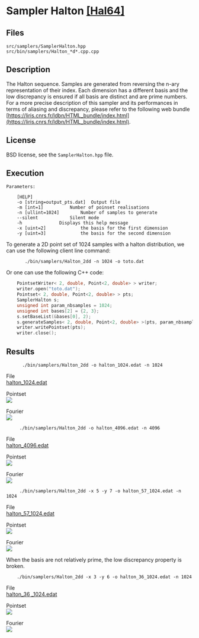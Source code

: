 # Sampler Halton [[Hal64]](https://dl.acm.org/citation.cfm?id=365104)

## Files

```
src/samplers/SamplerHalton.hpp  
src/bin/samplers/Halton_*d*.cpp.cpp
```

## Description


The Halton sequence. Samples are generated from reversing the n-ary representation of their index. Each dimension has a different basis and the low discrepancy is ensured if all basis are distinct and are prime numbers.  
For a more precise description of this sampler and its performances in terms of aliasing and discrepancy, please refer to the following web bundle [https://liris.cnrs.fr/ldbn/HTML_bundle/index.html](https://liris.cnrs.fr/ldbn/HTML_bundle/index.html).


## License


BSD license, see the `SamplerHalton.hpp` file.

## Execution

```
Parameters:  

	[HELP]
	-o [string=output_pts.dat]	Output file
	-m [int=1]			Number of poinset realisations
	-n [ullint=1024]		Number of samples to generate
	--silent 			Silent mode
	-h 				Displays this help message
	-x [uint=2] 			the basis for the first dimension
	-y [uint=3] 			the basis for the second dimension
```			

To generate a 2D point set of 1024 samples with a halton distribution, we can use the following client line command:

           ./bin/samplers/Halton_2dd -n 1024 -o toto.dat 

Or one can use the following C++ code:

```c++    
    PointsetWriter< 2, double, Point<2, double> > writer;
    writer.open("toto.dat");
    Pointset< 2, double, Point<2, double> > pts;
    SamplerHalton s;
    unsigned int param_nbsamples = 1024;
    unsigned int bases[2] = {2, 3};
    s.setBaseList(&bases[0], 2);
    s.generateSamples< 2, double, Point<2, double> >(pts, param_nbsamples);
    writer.writePointset(pts);
    writer.close();
```			

## Results


          ./bin/samplers/Halton_2dd -o halton_1024.edat -n 1024 


File  
[halton_1024.edat](../data/halton/halton_1024.edat)

Pointset  
[![](../data/halton/halton_1024.png)](../data/halton/halton_1024.png)

Fourier  
[![](../data/halton/halton_1024_fourier.png)](../data/halton/halton_1024_fourier.png)

         ./bin/samplers/Halton_2dd -o halton_4096.edat -n 4096 

File  
[halton_4096.edat](../data/halton/halton_4096.edat)

Pointset  
[![](../data/halton/halton_4096.png)](../data/halton/halton_4096.png)

Fourier  
[![](../data/halton/halton_4096_fourier.png)](../data/halton/halton_4096_fourier.png)

         ./bin/samplers/Halton_2dd -x 5 -y 7 -o halton_57_1024.edat -n 1024 

File  
[halton_57_1024.edat](../data/halton_57/halton_57_1024.edat)

Pointset  
[![](../data/halton_57/halton_57_1024.png)](../data/halton_57/halton_57_1024.png)

Fourier  
[![](../data/halton_57/halton_57_1024_fourier.png)](../data/halton_57/halton_57_1024_fourier.png)

When the basis are not relatively prime, the low discrepancy property is broken.

        ./bin/samplers/Halton_2dd -x 3 -y 6 -o halton_36_1024.edat -n 1024 

File  
[halton_36      _1024.edat](../data/halton_36/halton_36_1024.edat)

Pointset  
[![](../data/halton_36/halton_36_1024.png)](../data/halton_36/halton_36_1024.png)

Fourier  
[![](../data/halton_36/halton_36_1024_fourier.png)](../data/halton_36/halton_36_1024_fourier.png)
